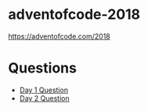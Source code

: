 # adventofcode-2018
https://adventofcode.com/2018

# Questions
* [Day 1 Question](https://adventofcode.com/2018/day/1)
* [Day 2 Question](https://adventofcode.com/2018/day/2)

